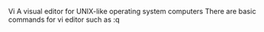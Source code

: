 Vi 
A visual editor for UNIX-like operating system computers
There are basic commands for vi editor such as :q<Return>
